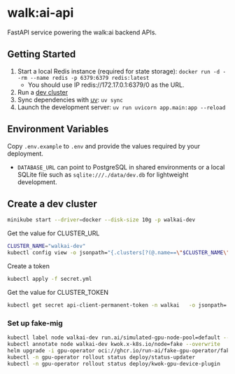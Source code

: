 # walk:ai-api

FastAPI service powering the walk:ai backend APIs.

## Getting Started

1. Start a local Redis instance (required for state storage): `docker run -d --rm --name redis -p 6379:6379 redis:latest`
    - You should use IP redis://172.17.0.1:6379/0 as the URL.
2. Run a [dev cluster](#create-a-dev-cluster)
3. Sync dependencies with [uv](https://github.com/astral-sh/uv): `uv sync`
4. Launch the development server: `uv run uvicorn app.main:app --reload`

## Environment Variables

Copy `.env.example` to `.env` and provide the values required by your deployment.
- `DATABASE_URL` can point to PostgreSQL in shared environments or a local SQLite file such as `sqlite:///./data/dev.db` for lightweight development.

## Create a dev cluster

```bash
minikube start --driver=docker --disk-size 10g -p walkai-dev
```

Get the value for CLUSTER_URL
```bash
CLUSTER_NAME="walkai-dev"
kubectl config view -o jsonpath="{.clusters[?(@.name==\"$CLUSTER_NAME\")].cluster.server}"
```
Create a token
```bash
kubectl apply -f secret.yml
```
Get the value for CLUSTER_TOKEN
```bash
kubectl get secret api-client-permanent-token -n walkai   -o jsonpath='{.data.token}' | base64 -d; echo
```

### Set up fake-mig
```bash
kubectl label node walkai-dev run.ai/simulated-gpu-node-pool=default --overwrite
kubectl annotate node walkai-dev kwok.x-k8s.io/node=fake --overwrite
helm upgrade -i gpu-operator oci://ghcr.io/run-ai/fake-gpu-operator/fake-gpu-operator --namespace gpu-operator --create-namespace -f mig-values.yml
kubectl -n gpu-operator rollout status deploy/status-updater 
kubectl -n gpu-operator rollout status deploy/kwok-gpu-device-plugin
```
